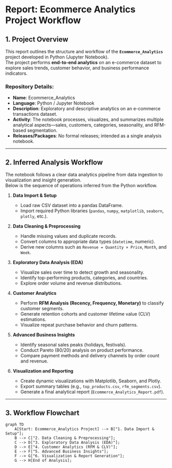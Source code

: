 # Report: Ecommerce Analytics Project Workflow

## 1. Project Overview

This report outlines the structure and workflow of the **`Ecommerce_Analytics`** project developed in Python (Jupyter Notebook).  
The project performs **end-to-end analytics** on an e-commerce dataset to explore sales trends, customer behavior, and business performance indicators.

### Repository Details:
* **Name**: Ecommerce_Analytics  
* **Language**: Python / Jupyter Notebook  
* **Description**: Exploratory and descriptive analytics on an e-commerce transactions dataset.  
* **Activity**: The notebook processes, visualizes, and summarizes multiple analytical aspects—sales, customers, categories, seasonality, and RFM-based segmentation.  
* **Releases/Packages**: No formal releases; intended as a single analysis notebook.

---

## 2. Inferred Analysis Workflow

The notebook follows a clear data analytics pipeline from data ingestion to visualization and insight generation.  
Below is the sequence of operations inferred from the Python workflow.

1. **Data Import & Setup**  
   - Load raw CSV dataset into a pandas DataFrame.  
   - Import required Python libraries (`pandas`, `numpy`, `matplotlib`, `seaborn`, `plotly`, etc.).

2. **Data Cleaning & Preprocessing**  
   - Handle missing values and duplicate records.  
   - Convert columns to appropriate data types (`datetime`, numeric).  
   - Derive new columns such as `Revenue = Quantity × Price`, `Month`, and `Week`.

3. **Exploratory Data Analysis (EDA)**  
   - Visualize sales over time to detect growth and seasonality.  
   - Identify top-performing products, categories, and countries.  
   - Explore order volume and revenue distributions.

4. **Customer Analytics**  
   - Perform **RFM Analysis (Recency, Frequency, Monetary)** to classify customer segments.  
   - Generate retention cohorts and customer lifetime value (CLV) estimations.  
   - Visualize repeat purchase behavior and churn patterns.

5. **Advanced Business Insights**  
   - Identify seasonal sales peaks (holidays, festivals).  
   - Conduct Pareto (80/20) analysis on product performance.  
   - Compare payment methods and delivery channels by order count and revenue.

6. **Visualization and Reporting**  
   - Create dynamic visualizations with Matplotlib, Seaborn, and Plotly.  
   - Export summary tables (e.g., `top_products.csv`, `rfm_segments.csv`).  
   - Generate a final analytical report (`Ecommerce_Analytics_Report.pdf`).

---

## 3. Workflow Flowchart

```mermaid
graph TD
    A[Start: Ecommerce_Analytics Project] --> B["1. Data Import & Setup"];
    B --> C["2. Data Cleaning & Preprocessing"];
    C --> D["3. Exploratory Data Analysis (EDA)"];
    D --> E["4. Customer Analytics (RFM & CLV)"];
    E --> F["5. Advanced Business Insights"];
    F --> G["6. Visualization & Report Generation"];
    G --> H[End of Analysis];

